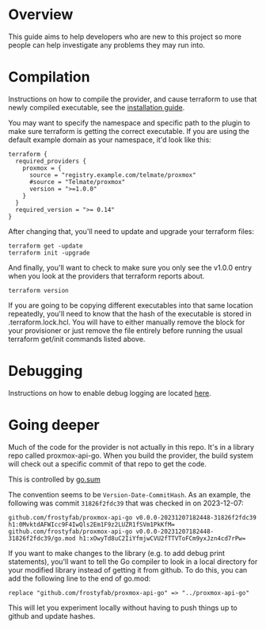 # Overview
This guide aims to help developers who are new to this project so more people
can help investigate any problems they may run into.

# Compilation
Instructions on how to compile the provider, and cause terraform to use that
newly compiled executable, see the
[installation guide](https://github.com/frostyfab/terraform-provider-proxmox/blob/new_developer_setup/docs/guides/installation.md#compile-the-executables-with-go).

You may want to specify the namespace and specific path to the plugin to make
sure terraform is getting the correct executable. If you are using the default
example domain as your namespace, it'd look like this:

```
terraform {
  required_providers {
    proxmox = {
      source = "registry.example.com/telmate/proxmox"
      #source = "Telmate/proxmox"
      version = ">=1.0.0"
    }
  }
  required_version = ">= 0.14"
}
```

After changing that, you'll need to update and upgrade your terraform files:

```
terraform get -update
terraform init -upgrade
```

And finally, you'll want to check to make sure you only see the v1.0.0 entry
when you look at the providers that terraform reports about.

```
terraform version
```

If you are going to be copying different executables into that same location
repeatedly, you'll need to know that the hash of the executable is stored in
.terraform.lock.hcl. You will have to either manually remove the block for your
provisioner or just remove the file entirely before running the usual
terraform get/init commands listed above.

# Debugging
Instructions on how to enable debug logging are located
[here](https://registry.terraform.io/providers/Telmate/proxmox/latest/docs#pm_log_enable).

# Going deeper
Much of the code for the provider is not actually in this repo. It's in a
library repo called proxmox-api-go. When you build the provider, the build
system will check out a specific commit of that repo to get the code.

This is controlled by [go.sum](https://github.com/frostyfab/terraform-provider-proxmox/blob/master/go.sum#L5-L6)

The convention seems to be `Version-Date-CommitHash`. As an example, the
following was commit `31826f2fdc39` that was checked in on 2023-12-07:

```
github.com/frostyfab/proxmox-api-go v0.0.0-20231207182448-31826f2fdc39 h1:0MvktdAFWIcc9F4IwQls2Em1F9z2LUZR1fSVm1PkKfM=
github.com/frostyfab/proxmox-api-go v0.0.0-20231207182448-31826f2fdc39/go.mod h1:xOwyTd8uC2IiYfmjwCVU2fTTVToFCm9yxJzn4cd7rPw=
```

If you want to make changes to the library (e.g. to add debug print
statements), you'll want to tell the Go compiler to look in a local directory
for your modified library instead of getting it from github. To do this, you
can add the following line to the end of go.mod:

```
replace "github.com/frostyfab/proxmox-api-go" => "../proxmox-api-go"
```

This will let you experiment locally without having to push things up to github
and update hashes.
